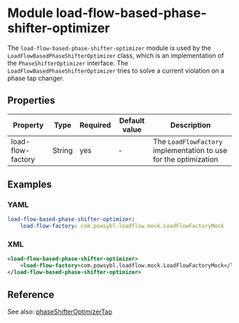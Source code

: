# Module load-flow-based-phase-shifter-optimizer

The `load-flow-based-phase-shifter-optimizer` module is used by the `LoadFlowBasedPhaseShifterOptimizer` class, which is
an implementation of the `PhaseShifterOptimizer` interface. The `LoadFlowBasedPhaseShifterOptimizer` tries to solve a 
current violation on a phase tap changer.

## Properties

| Property | Type | Required | Default value | Description |
| -------- | ---- | -------- | ------------- | ----------- |
| load-flow-factory | String | yes | - | The `LoadFlowFactory` implementation to use for the optimization |

## Examples

### YAML
```yaml
load-flow-based-phase-shifter-optimizer:
    load-flow-factory: com.powsybl.loadflow.mock.LoadFlowFactoryMock
```

### XML
```xml
<load-flow-based-phase-shifter-optimizer>
    <load-flow-factory>com.powsybl.loadflow.mock.LoadFlowFactoryMock</load-flow-factory>
</load-flow-based-phase-shifter-optimizer>
```

## Reference
See also:
[phaseShifterOptimizerTap](../../architecture/ial/actions/phaseShifterOptimizerTap.md)
